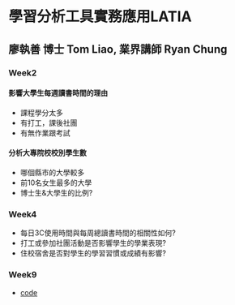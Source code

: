 # 學習分析工具實務應用LATIA
## 廖執善 博士 Tom Liao, 	業界講師 Ryan Chung
### Week2
#### 影響大學生每週讀書時間的理由
* 課程學分太多  
* 有打工，課後社團  
* 有無作業跟考試  
#### 分析大專院校校別學生數
* 哪個縣市的大學較多  
* 前10名女生最多的大學   
* 博士生&大學生的比例?  
### Week4
* 每日3C使用時間與每周總讀書時間的相關性如何?  
* 打工或參加社團活動是否影響學生的學業表現?  
* 住校宿舍是否對學生的學習習慣或成績有影響?  
### Week9
*  [code](<https://github.com/Nope916/LATIA112-2/blob/main/WEEK9/week9_demo_.ipynb>)  
